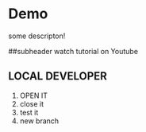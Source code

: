 # Demo 

some descripton!

##subheader
watch tutorial on Youtube


## LOCAL DEVELOPER

1. OPEN IT
2. close it
3. test it
4. new branch
